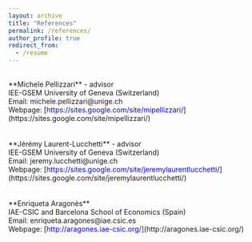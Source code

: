 ```yaml
---
layout: archive
title: "References"
permalink: /references/
author_profile: true
redirect_from:
  - /resume
---
```

<br />
**Michele Pellizzari** - advisor <br />
IEE-GSEM University of Geneva (Switzerland) <br />
Email: <span class="email">michele.pellizzari@unige.ch</span> <br />
Webpage: [<span style="color:blue">https://sites.google.com/site/mipellizzari/</span>](https://sites.google.com/site/mipellizzari/) <br />
<br />
<br />
**Jérémy Laurent-Lucchetti** - advisor <br />
IEE-GSEM University of Geneva (Switzerland) <br />
Email: jeremy.lucchetti@unige.ch <br />
Webpage: [<span style="color:blue">https://sites.google.com/site/jeremylaurentlucchetti/</span>](https://sites.google.com/site/jeremylaurentlucchetti/) <br />
<br />
<br />
**Enriqueta Aragonès** <br />
IAE-CSIC and Barcelona School of Economics (Spain) <br />
Email: enriqueta.aragones@iae.csic.es <br />
Webpage: [<span style="color:blue">http://aragones.iae-csic.org/</span>](http://aragones.iae-csic.org/)

